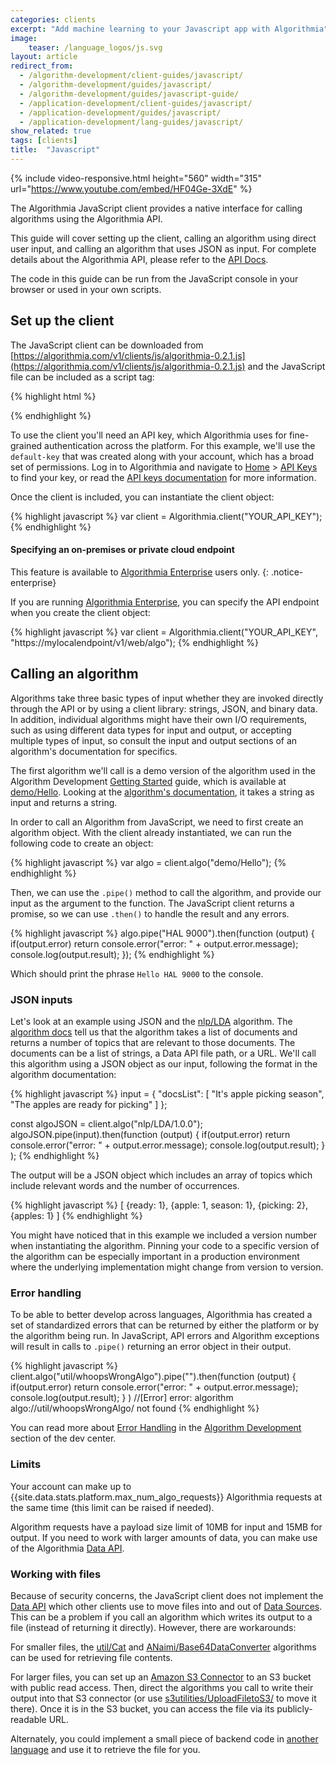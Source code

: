 ```yaml
---
categories: clients
excerpt: "Add machine learning to your Javascript app with Algorithmia"
image:
    teaser: /language_logos/js.svg
layout: article
redirect_from:
  - /algorithm-development/client-guides/javascript/
  - /algorithm-development/guides/javascript/
  - /algorithm-development/guides/javascript-guide/
  - /application-development/client-guides/javascript/
  - /application-development/guides/javascript/
  - /application-development/lang-guides/javascript/
show_related: true
tags: [clients]
title:  "Javascript"
---
```


{% include video-responsive.html height="560" width="315" url="https://www.youtube.com/embed/HF04Ge-3XdE" %}

The Algorithmia JavaScript client provides a native interface for calling algorithms using the Algorithmia API.

This guide will cover setting up the client, calling an algorithm using direct user input, and calling an algorithm that uses JSON as input. For complete details about the Algorithmia API, please refer to the [API Docs](/developers/api/).

The code in this guide can be run from the JavaScript console in your browser or used in your own scripts.

## Set up the client

The JavaScript client can be downloaded from [https://algorithmia.com/v1/clients/js/algorithmia-0.2.1.js](https://algorithmia.com/v1/clients/js/algorithmia-0.2.1.js) and the JavaScript file can be included as a script tag:

{% highlight html %}
<script src="//algorithmia.com/v1/clients/js/algorithmia-0.2.1.js" type="text/javascript"></script>
{% endhighlight %}

To use the client you'll need an API key, which Algorithmia uses for fine-grained authentication across the platform. For this example, we'll use the `default-key` that was created along with your account, which has a broad set of permissions. Log in to Algorithmia and navigate to [Home](/user) > [API Keys](/user#credentials) to find your key, or read the [API keys documentation](/developers/platform/customizing-api-keys) for more information.

Once the client is included, you can instantiate the client object:

{% highlight javascript %}
var client = Algorithmia.client("YOUR_API_KEY");
{% endhighlight %}

#### Specifying an on-premises or private cloud endpoint

This feature is available to [Algorithmia Enterprise](/enterprise) users only.
{: .notice-enterprise}

If you are running [Algorithmia Enterprise](/enterprise), you can specify the API endpoint when you create the client object:

{% highlight javascript %}
var client = Algorithmia.client("YOUR_API_KEY", "https://mylocalendpoint/v1/web/algo");
{% endhighlight %}

## Calling an algorithm

Algorithms take three basic types of input whether they are invoked directly through the API or by using a client library: strings, JSON, and binary data. In addition, individual algorithms might have their own I/O requirements, such as using different data types for input and output, or accepting multiple types of input, so consult the input and output sections of an algorithm's documentation for specifics.

The first algorithm we'll call is a demo version of the algorithm used in the Algorithm Development [Getting Started](/developers/algorithm-development/your-first-algo) guide, which is available at [demo/Hello](/algorithms/demo/Hello). Looking at the [algorithm's documentation](/algorithms/demo/Hello/docs), it takes a string as input and returns a string.

In order to call an Algorithm from JavaScript, we need to first create an algorithm object. With the client already instantiated, we can run the following code to create an object:

{% highlight javascript %}
var algo = client.algo("demo/Hello");
{% endhighlight %}

Then, we can use the `.pipe()` method to call the algorithm, and provide our input as the argument to the function. The JavaScript client returns a promise, so we can use `.then()` to handle the result and any errors.

{% highlight javascript %}
algo.pipe("HAL 9000").then(function (output)
    {
        if(output.error) return console.error("error: " + output.error.message);
        console.log(output.result);
    });
{% endhighlight %}

Which should print the phrase `Hello HAL 9000` to the console.

### JSON inputs

Let's look at an example using JSON and the [nlp/LDA](https://algorithmia.com/algorithms/nlp/LDA) algorithm. The [algorithm docs](https://algorithmia.com/algorithms/nlp/LDA/docs) tell us that the algorithm takes a list of documents and returns a number of topics that are relevant to those documents. The documents can be a list of strings, a Data API file path, or a URL. We'll call this algorithm using a JSON object as our input, following the format in the algorithm documentation:

{% highlight javascript %}
input = {
    "docsList":
        [
            "It's apple picking season",
            "The apples are ready for picking"
        ]
};

const algoJSON = client.algo("nlp/LDA/1.0.0");
algoJSON.pipe(input).then(function (output)
    {
        if(output.error) return console.error("error: " + output.error.message);
        console.log(output.result);
    }
);
{% endhighlight %}

The output will be a JSON object which includes an array of topics which include relevant words and the number of occurrences.

{% highlight javascript %}
[
    {ready: 1},
    {apple: 1, season: 1},
    {picking: 2},
    {apples: 1}
]
{% endhighlight %}

You might have noticed that in this example we included a version number when instantiating the algorithm. Pinning your code to a specific version of the algorithm can be especially important in a production environment where the underlying implementation might change from version to version.

### Error handling

To be able to better develop across languages, Algorithmia has created a set of standardized errors that can be returned by either the platform or by the algorithm being run. In JavaScript, API errors and Algorithm exceptions will result in calls to `.pipe()` returning an error object in their output.

{% highlight javascript %}
client.algo("util/whoopsWrongAlgo").pipe("").then(function (output)
    {
        if(output.error) return console.error("error: " + output.error.message);
        console.log(output.result);
    }
)
//[Error] error: algorithm algo://util/whoopsWrongAlgo/ not found
{% endhighlight %}

You can read more about [Error Handling](/developers/algorithm-development/algorithm-errors) in the [Algorithm Development](/developers/algorithm-development) section of the dev center.

### Limits

Your account can make up to {{site.data.stats.platform.max_num_algo_requests}} Algorithmia requests at the same time (this limit <a onclick="Intercom('show')">can be raised</a> if needed).

Algorithm requests have a payload size limit of 10MB for input and 15MB for output. If you need to work with larger amounts of data, you can make use of the Algorithmia [Data API](/developers/api/#data).

### Working with files

Because of security concerns, the JavaScript client does not implement the [Data API](http://docs.algorithmia.com/#data-api-specification) which other clients use to move files into and out of [Data Sources]({{site.baseurl}}/data). This can be a problem if you call an algorithm which writes its output to a file (instead of returning it directly).  However, there are workarounds:

For smaller files, the [util/Cat]({{site.url}}/algorithms/util/Cat) and [ANaimi/Base64DataConverter](https://algorithmia.com/algorithms/ANaimi/Base64DataConverter) algorithms can be used for retrieving file contents.

For larger files, you can set up an [Amazon S3 Connector]({{site.baseurl}}/data/s3) to an S3 bucket with public read access. Then, direct the algorithms you call to write their output into that S3 connector (or use [s3utilities/UploadFiletoS3/](https://algorithmia.com/algorithms/s3utilities/UploadFiletoS3/) to move it there). Once it is in the S3 bucket, you can access the file via its publicly-readable URL.

Alternately, you could implement a small piece of backend code in [another language]({{site.baseurl}}/clients) and use it to retrieve the file for you.
